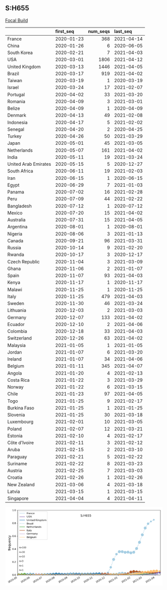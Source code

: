

## S:H655
[Focal Build](https://nextstrain.org/groups/neherlab/ncov/S.H655?c=gt-S_655)

|                      | first_seq   |   num_seqs | last_seq   |
|:---------------------|:------------|-----------:|:-----------|
| France               | 2020-01-23  |        368 | 2021-04-14 |
| China                | 2020-01-26  |          6 | 2020-06-05 |
| South Korea          | 2020-02-21  |          7 | 2021-04-03 |
| USA                  | 2020-03-01  |       1806 | 2021-04-12 |
| United Kingdom       | 2020-03-13  |       1446 | 2021-04-05 |
| Brazil               | 2020-03-17  |        919 | 2021-04-02 |
| Taiwan               | 2020-03-19  |          1 | 2020-03-19 |
| Israel               | 2020-03-24  |         17 | 2021-02-07 |
| Portugal             | 2020-04-02  |         33 | 2021-03-20 |
| Romania              | 2020-04-09  |          3 | 2021-03-01 |
| Belize               | 2020-04-09  |          1 | 2020-04-09 |
| Denmark              | 2020-04-13  |         49 | 2021-02-08 |
| Indonesia            | 2020-04-17  |          5 | 2021-02-02 |
| Senegal              | 2020-04-20  |          2 | 2020-04-25 |
| Turkey               | 2020-04-26  |         50 | 2021-03-29 |
| Japan                | 2020-05-01  |         45 | 2021-03-05 |
| Netherlands          | 2020-05-07  |        161 | 2021-04-02 |
| India                | 2020-05-11  |         19 | 2021-03-24 |
| United Arab Emirates | 2020-05-15  |          5 | 2020-12-27 |
| South Africa         | 2020-06-11  |         19 | 2021-02-03 |
| Iran                 | 2020-06-15  |          1 | 2020-06-15 |
| Egypt                | 2020-06-29  |          7 | 2021-01-03 |
| Panama               | 2020-07-02  |         16 | 2021-02-28 |
| Peru                 | 2020-07-09  |         44 | 2021-02-22 |
| Bangladesh           | 2020-07-12  |          1 | 2020-07-12 |
| Mexico               | 2020-07-20  |         15 | 2021-04-02 |
| Australia            | 2020-07-31  |         15 | 2021-04-05 |
| Argentina            | 2020-08-01  |          1 | 2020-08-01 |
| Nigeria              | 2020-08-06  |          3 | 2021-01-13 |
| Canada               | 2020-09-21  |         96 | 2021-03-31 |
| Russia               | 2020-10-14  |          9 | 2021-02-20 |
| Rwanda               | 2020-10-17  |          3 | 2020-12-17 |
| Czech Republic       | 2020-11-04  |          3 | 2021-03-09 |
| Ghana                | 2020-11-06  |          2 | 2021-01-07 |
| Spain                | 2020-11-07  |         93 | 2021-04-03 |
| Kenya                | 2020-11-17  |          1 | 2020-11-17 |
| Malawi               | 2020-11-25  |          1 | 2020-11-25 |
| Italy                | 2020-11-25  |        479 | 2021-04-03 |
| Sweden               | 2020-11-30  |         46 | 2021-03-24 |
| Lithuania            | 2020-12-03  |          2 | 2021-03-03 |
| Germany              | 2020-12-07  |        133 | 2021-04-02 |
| Ecuador              | 2020-12-10  |          2 | 2021-04-06 |
| Colombia             | 2020-12-18  |         33 | 2021-04-03 |
| Switzerland          | 2020-12-26  |         63 | 2021-04-02 |
| Malaysia             | 2021-01-05  |          1 | 2021-01-05 |
| Jordan               | 2021-01-07  |          6 | 2021-03-20 |
| Ireland              | 2021-01-07  |         34 | 2021-04-06 |
| Belgium              | 2021-01-11  |        345 | 2021-04-07 |
| Angola               | 2021-01-20  |          4 | 2021-02-13 |
| Costa Rica           | 2021-01-22  |          3 | 2021-03-29 |
| Norway               | 2021-01-22  |          6 | 2021-03-15 |
| Chile                | 2021-01-23  |         97 | 2021-04-05 |
| Togo                 | 2021-01-25  |          9 | 2021-02-17 |
| Burkina Faso         | 2021-01-25  |          1 | 2021-01-25 |
| Slovenia             | 2021-01-25  |         30 | 2021-03-18 |
| Luxembourg           | 2021-02-01  |         10 | 2021-03-05 |
| Poland               | 2021-02-07  |         12 | 2021-03-21 |
| Estonia              | 2021-02-10  |          4 | 2021-02-17 |
| Côte d'Ivoire        | 2021-02-11  |          3 | 2021-02-12 |
| Aruba                | 2021-02-15  |          2 | 2021-03-10 |
| Paraguay             | 2021-02-21  |          5 | 2021-02-22 |
| Suriname             | 2021-02-22  |          8 | 2021-03-23 |
| Austria              | 2021-02-25  |          7 | 2021-03-03 |
| Croatia              | 2021-02-26  |          1 | 2021-02-26 |
| New Zealand          | 2021-03-06  |          4 | 2021-03-18 |
| Latvia               | 2021-03-15  |          1 | 2021-03-15 |
| Singapore            | 2021-04-04  |          4 | 2021-04-11 |

![Overall trends S.H655](/overall_trends_figures/overall_trends_S.H655.png)